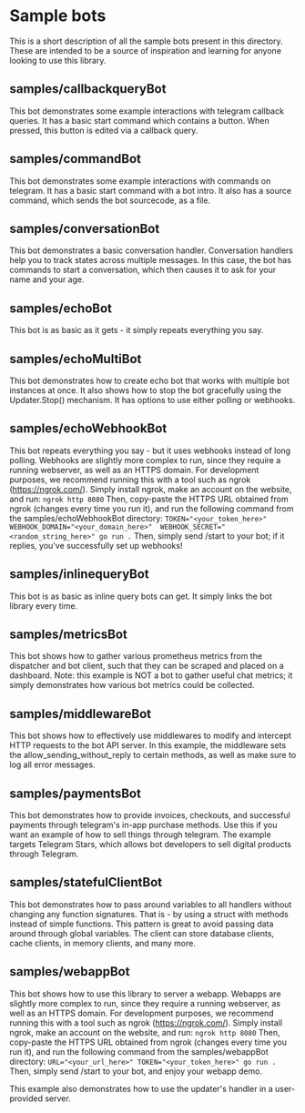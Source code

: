 # Sample bots

This is a short description of all the sample bots present in this directory. These are intended to be a source of
inspiration and learning for anyone looking to use this library.


## samples/callbackqueryBot

This bot demonstrates some example interactions with telegram callback queries.
It has a basic start command which contains a button. When pressed, this button is edited via a callback query.

## samples/commandBot

This bot demonstrates some example interactions with commands on telegram.
It has a basic start command with a bot intro.
It also has a source command, which sends the bot sourcecode, as a file.

## samples/conversationBot

This bot demonstrates a basic conversation handler. Conversation handlers help you to track states across multiple
messages.
In this case, the bot has commands to start a conversation, which then causes it to ask for your name and your age.

## samples/echoBot

This bot is as basic as it gets - it simply repeats everything you say.

## samples/echoMultiBot

This bot demonstrates how to create echo bot that works with multiple bot instances at once.
It also shows how to stop the bot gracefully using the Updater.Stop() mechanism.
It has options to use either polling or webhooks.

## samples/echoWebhookBot

This bot repeats everything you say - but it uses webhooks instead of long polling.
Webhooks are slightly more complex to run, since they require a running webserver, as well as an HTTPS domain.
For development purposes, we recommend running this with a tool such as ngrok (https://ngrok.com/).
Simply install ngrok, make an account on the website, and run:
`ngrok http 8080`
Then, copy-paste the HTTPS URL obtained from ngrok (changes every time you run it), and run the following command
from the samples/echoWebhookBot directory:
`TOKEN="<your_token_here>" WEBHOOK_DOMAIN="<your_domain_here>"  WEBHOOK_SECRET="<random_string_here>" go run .`
Then, simply send /start to your bot; if it replies, you've successfully set up webhooks!

## samples/inlinequeryBot

This bot is as basic as inline query bots can get. It simply links the bot library every time.

## samples/metricsBot

This bot shows how to gather various prometheus metrics from the dispatcher and bot client, such that they can be
scraped and placed on a dashboard.
Note: this example is NOT a bot to gather useful chat metrics; it simply demonstrates how various bot metrics
could be collected.

## samples/middlewareBot

This bot shows how to effectively use middlewares to modify and intercept HTTP requests to the bot API server.
In this example, the middleware sets the allow_sending_without_reply to certain methods, as well as make sure to log all error messages.

## samples/paymentsBot

This bot demonstrates how to provide invoices, checkouts, and successful payments through telegram's in-app purchase
methods.
Use this if you want an example of how to sell things through telegram. The example targets Telegram Stars, which
allows bot developers to sell digital products through Telegram.

## samples/statefulClientBot

This bot demonstrates how to pass around variables to all handlers without changing any function signatures.
That is - by using a struct with methods instead of simple functions.
This pattern is great to avoid passing data around through global variables. The client can store database clients,
cache clients, in memory clients, and many more.

## samples/webappBot

This bot shows how to use this library to server a webapp.
Webapps are slightly more complex to run, since they require a running webserver, as well as an HTTPS domain.
For development purposes, we recommend running this with a tool such as ngrok (https://ngrok.com/).
Simply install ngrok, make an account on the website, and run:
`ngrok http 8080`
Then, copy-paste the HTTPS URL obtained from ngrok (changes every time you run it), and run the following command
from the samples/webappBot directory:
`URL="<your_url_here>" TOKEN="<your_token_here>" go run .`
Then, simply send /start to your bot, and enjoy your webapp demo.

This example also demonstrates how to use the updater's handler in a user-provided server.
